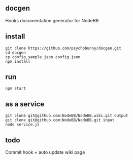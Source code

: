 docgen
----------

Hooks documentation generator for NodeBB


install
----------

```
git clone https://github.com/psychobunny/docgen.git
cd docgen
cp config.sample.json config.json
npm install
```

run
----------

```
npm start
```


as a service
-----------

```
git clone git@github.com:NodeBB/NodeBB.wiki.git output
git clone git@github.com:NodeBB/NodeBB.git input
node service.js
```

todo
----------

Commit hook + auto update wiki page